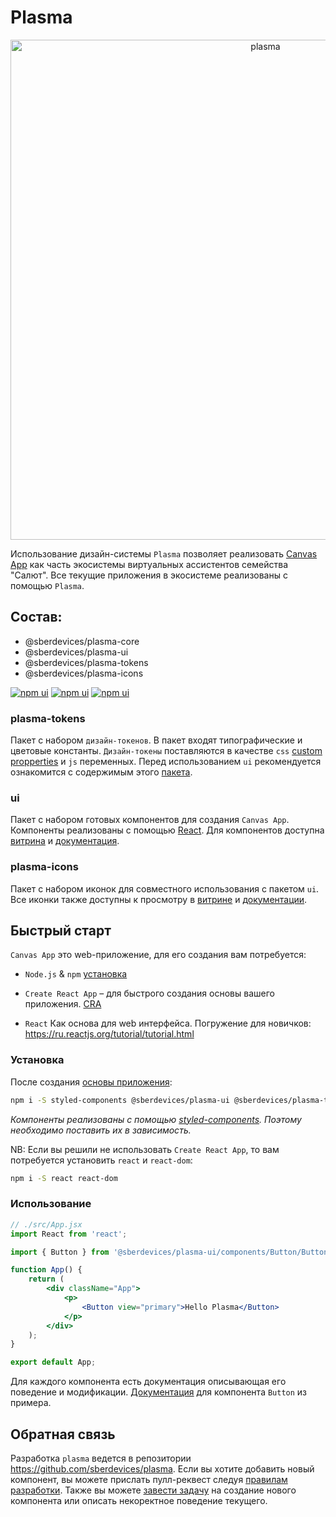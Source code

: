 # Plasma

<p align="center">
  <img width="800" src="https://user-images.githubusercontent.com/1813468/98610527-d37ba500-2300-11eb-87c3-80cc1c08ecb4.png" alt="plasma" />
</p>

Использование дизайн-системы `Plasma` позволяет реализовать [Canvas App](https://developer.sberdevices.ru/docs/ru/methodology/research/canvasapp) как часть экосистемы виртуальных ассистентов семейства "Салют". Все текущие приложения в экосистеме реализованы с помощью `Plasma`.

## Состав:

-   @sberdevices/plasma-core
-   @sberdevices/plasma-ui
-   @sberdevices/plasma-tokens
-   @sberdevices/plasma-icons

[![npm ui](https://img.shields.io/npm/v/@sberdevices/plasma-ui?label=%40sberdevices%2Fplasma-ui&style=for-the-badge)](https://www.npmjs.com/package/@sberdevices/plasma-ui)
[![npm ui](https://img.shields.io/npm/v/@sberdevices/plasma-tokens?label=%40sberdevices%2Fplasma-tokens&style=for-the-badge)](https://www.npmjs.com/package/@sberdevices/plasma-tokens)
[![npm ui](https://img.shields.io/npm/v/@sberdevices/plasma-icons?label=%40sberdevices%2Fplasma-icons&style=for-the-badge)](https://www.npmjs.com/package/@sberdevices/plasma-icons)

### plasma-tokens

Пакет с набором `дизайн-токенов`. В пакет входят типографические и цветовые константы. `Дизайн-токены` поставляются в качестве `css` [custom propperties](https://developer.mozilla.org/en-US/docs/Web/CSS/--*) и `js` переменных. Перед использованием `ui` рекомендуется ознакомится с содержимым этого [пакета](./packages/plasma-tokens/README.md).

### ui

Пакет с набором готовых компонентов для создания `Canvas App`. Компоненты реализованы с помощью [React](https://reactjs.org/). Для компонентов доступна [витрина](https://master--5f96ec813d800900227e3b93.chromatic.com) и [документация](https://plasma.sberdevices.ru/).

### plasma-icons

Пакет с набором иконок для совместного использования с пакетом `ui`. Все иконки также доступны к просмотру в [витрине](https://master--5f96ec813d800900227e3b93.chromatic.com) и [документации](https://plasma.sberdevices.ru/current/?path=/docs/content-icon--xs-size).

## Быстрый старт

`Canvas App` это web-приложение, для его создания вам потребуется:

-   `Node.js` & `npm` [установка](https://nodejs.org/ru/)

-   `Create React App` – для быстрого создания основы вашего приложения. [CRA](https://create-react-app.dev/docs/getting-started#quick-start)

-   `React` Как основа для web интерфейса. Погружение для новичков: https://ru.reactjs.org/tutorial/tutorial.html

### Установка

После создания [основы приложения](https://create-react-app.dev/docs/getting-started#quick-start):

```sh
npm i -S styled-components @sberdevices/plasma-ui @sberdevices/plasma-tokens @sberdevices/plasma-icons
```

_Компоненты реализованы с помощью [styled-components](http://styled-components.com/). Поэтому необходимо поставить их в зависимость._

NB: Если вы решили не использовать `Create React App`, то вам потребуется установить `react` и `react-dom`:

```sh
npm i -S react react-dom
```

### Использование

```jsx
// ./src/App.jsx
import React from 'react';

import { Button } from '@sberdevices/plasma-ui/components/Button/Button';

function App() {
    return (
        <div className="App">
            <p>
                <Button view="primary">Hello Plasma</Button>
            </p>
        </div>
    );
}

export default App;
```

Для каждого компонента есть документация описывающая его поведение и модификации.
[Документация](https://plasma.sberdevices.ru/current/?path=/docs/controls-button--default) для компонента `Button` из примера.

## Обратная связь

Разработка `plasma` ведется в репозитории https://github.com/sberdevices/plasma.
Если вы хотите добавить новый компонент, вы можете прислать пулл-реквест следуя [правилам разработки](./CONTRIBUTING.md). Также вы можете [завести задачу](https://github.com/sberdevices/plasma/issues/new) на создание нового компонента или описать некоректное поведение текущего.
